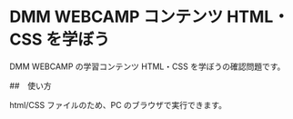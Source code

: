 # DMM WEBCAMP コンテンツ HTML・CSS を学ぼう

DMM WEBCAMP の学習コンテンツ HTML・CSS を学ぼうの確認問題です。

##　使い方

html/CSS ファイルのため、PC のブラウザで実行できます。
